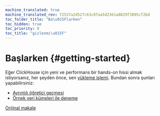 ```yaml
---
machine_translated: true
machine_translated_rev: 72537a2d527c63c07aa5d2361a8829f3895cf2bd
toc_folder_title: "Ba\u015Flarken"
toc_hidden: true
toc_priority: 8
toc_title: "gizlenmi\u015F"
---
```


# Başlarken {#getting-started}

Eğer ClickHouse için yeni ve performans bir hands-on hissi almak istiyorsanız, her şeyden önce, sen [yükleme işlemi](install.md). Bundan sonra şunları yapabilirsiniz:

-   [Ayrıntılı öğretici geçmesi](tutorial.md)
-   [Örnek veri kümeleri ile deneme](example-datasets/ontime.md)

[Orijinal makale](https://clickhouse.tech/docs/en/getting_started/) <!--hide-->
